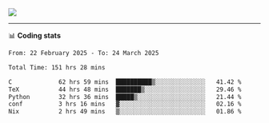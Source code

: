 <picture>
  <source
  srcset="https://github-readme-stats.vercel.app/api?username=sant0s12&show_icons=true&theme=dark"
  media="(prefers-color-scheme: dark)"
  />
  <source
  srcset="https://github-readme-stats.vercel.app/api?username=sant0s12&show_icons=true"
  media="(prefers-color-scheme: light)"
  />
  <img src="https://github-readme-stats.vercel.app/api?username=sant0s12&show_icons=true" />
</picture>

---

📊 **Coding stats**

<!--START_SECTION:waka-->

```txt
From: 22 February 2025 - To: 24 March 2025

Total Time: 151 hrs 28 mins

C             62 hrs 59 mins  ██████████▒░░░░░░░░░░░░░░   41.42 %
TeX           44 hrs 48 mins  ███████▒░░░░░░░░░░░░░░░░░   29.46 %
Python        32 hrs 36 mins  █████▒░░░░░░░░░░░░░░░░░░░   21.44 %
conf          3 hrs 16 mins   ▓░░░░░░░░░░░░░░░░░░░░░░░░   02.16 %
Nix           2 hrs 49 mins   ▒░░░░░░░░░░░░░░░░░░░░░░░░   01.86 %
```

<!--END_SECTION:waka-->
